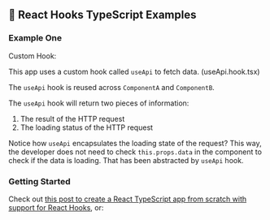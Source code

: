 ## 🎣 React Hooks TypeScript Examples

### Example One

Custom Hook:

This app uses a custom hook called `useApi` to fetch data. (useApi.hook.tsx)

The `useApi` hook is reused across `ComponentA` and `ComponentB`.

The `useApi` hook will return two pieces of information: 
1) The result of the HTTP request
2) The loading status of the HTTP request

Notice how `useApi` encapsulates the loading state of the request? This way, the developer does not need to check `this.props.data` in the component to check if the data is loading. That has been abstracted by `useApi` hook.

### Getting Started

Check out [this post to create a React TypeScript app from scratch with support for React Hooks](https://medium.com/@skovy/using-react-hooks-with-typescript-aae6c7b2a3a9), or:


